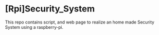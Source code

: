 # [Rpi]Security_System
This repo contains script, and web page to realize an home made Security System using a raspberry-pi.
